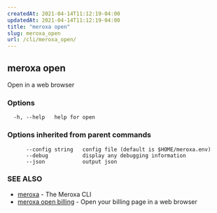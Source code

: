 ```yaml
---
createdAt: 2021-04-14T11:12:19-04:00
updatedAt: 2021-04-14T11:12:19-04:00
title: "meroxa open"
slug: meroxa_open
url: /cli/meroxa_open/
---
```

## meroxa open

Open in a web browser

### Options

```
  -h, --help   help for open
```

### Options inherited from parent commands

```
      --config string   config file (default is $HOME/meroxa.env)
      --debug           display any debugging information
      --json            output json
```

### SEE ALSO

* [meroxa](meroxa)	 - The Meroxa CLI
* [meroxa open billing](meroxa_open_billing)	 - Open your billing page in a web browser

